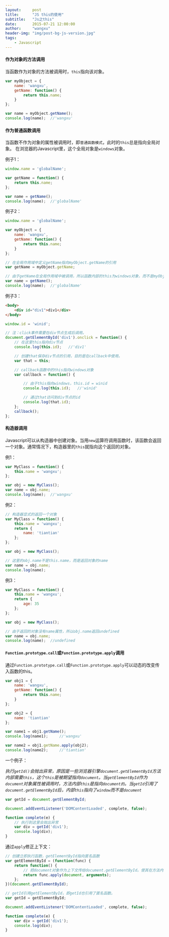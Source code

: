 ```yaml
---
layout:     post
title:      "JS this的使用"
subtitle:   "Js之this"
date:       2015-07-21 12:00:00
author:     "wangxu"
header-img: "img/post-bg-js-version.jpg"
tags:
    - Javascript
---
```


#### 作为对象的方法调用

当函数作为对象的方法被调用时，`this`指向该对象。

```javascript
var myObject = {
    name: 'wangxu',
    getName: function() {
        return this.name;
    }
};

var name = myObject.getName();
console.log(name);  //'wangxu'
```

#### 作为普通函数调用

当函数不作为对象的属性被调用时，即`普通函数模式`，此时的`this`总是指向全局对象。
在浏览器的Javascript里，这个全局对象是`windows`对象。

例子1：

```javascript
window.name = 'globalName';

var getName = function() {
    return this.name;
};

var name = getName();
console.log(name);  //'globalName'
```
例子2：

```javascript
window.name = 'globalName';

var myObject = {
    name: 'wangxu',
    getName: function() {
        return this.name;
    }
};

// 在全局作用域中定义getName指向myObject.getName的引用
var getName = myObject.getName;

// 由于getName在全局作用域中被调用，所以函数内部的this为windows对象，而不是myObject对象
var name = getName();
console.log(name);  //'globalName'
```

例子3：

```html
<body>
    <div id="div1">div1</div>
</body>
```

```javascript
window.id = 'winid';

// 注：click事件需要在div节点生成后调用。
document.getElementById('div1').onclick = function() {
    // 在这里this指向div节点
    console.log(this.id);   //'div1'

    // 创建that保存div节点的引用，目的是在callback中使用。
    var that = this;

    // callback函数中的this指向windows对象
    var callback = function() {

        // 由于this指向windows，this.id = winid
        console.log(this.id);   //'winid'

        // 通过that访问到div节点的id
        console.log(that.id);
    };
    callback();
};
```

#### 构造器调用

Javascript可以从构造器中创建对象。当用`new`运算符调用函数时，该函数会返回一个对象。通常情况下，构造器里的`this`就指向这个返回的对象。

例1：

```javascript
var MyClass = function() {
    this.name = 'wangxu';
};

var obj = new MyClass();
var name = obj.name;
console.log(name);  //'wangxu'
```

例2：

```javascript
// 构造器显式的返回一个对象
var MyClass = function() {
    this.name = 'wangxu';
    return {
        name: 'tiantian'
    };
};

var obj = new MyClass();

// 这里的obj.name不是this.name，而是返回对象的name
var name = obj.name;
console.log(name);
```

例3：

```javascript
var MyClass = function() {
    this.name = 'wangxu';
    return {
        age: 35
    };
};

var obj = new MyClass();

// 由于返回的对象没有name属性，所以obj.name返回undefined
var name = obj.name;
console.log(name);  //undefined
```

#### `Function.prototype.call`或`Function.prototype.apply`调用

通过`Function.prototype.call`或`Function.prototype.apply`可以动态的改变传入函数的this。

```javascript
var obj1 = {
    name: 'wangxu',
    getName: function() {
        return this.name;
    }
};

var obj2 = {
    name: 'tiantian'
};

var name1 = obj1.getName();
console.log(name1);     //'wangxu'

var name2 = obj1.getName.apply(obj2);
console.log(name2);     //'tiantian'
```

一个例子：

*执行`getId()`会抛出异常，原因是一些浏览器引擎`document.getElementById`方法内部需要`this`，这个`this`是被期望指向`document`。当`getElementById`作为`document`对象属性被调用时，方法内部`this`是指向`document的`。当`getId`引用了`document.getElementById`后，内部`this`指向了`window`而不是`document`*

```javascript
var getId = document.getElementById;

document.addEventListener('DOMContentLoaded', complete, false);

function complete(e) {
    // 执行到这里会抛出异常
    var div = getId('div1');
    console.log(div);
}
```

通过`apply`修正上下文：

```javascript
// 创建立即执行函数，getElementById指向匿名函数
var getElementById = (function(func) {
    return function() {
        // 把document对象作为上下文传给document.getElementById。使其在方法内部this对象始终指向document对象
        return func.apply(document, arguments);
    };
})(document.getElementById);

// getId引用getElementById，即getId也引用了匿名函数。
var getId = getElementById;

document.addEventListener('DOMContentLoaded', complete, false);

function complete(e) {
    var div = getId('div1');
    console.log(div);
}
```
